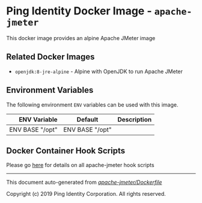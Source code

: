 
# Ping Identity Docker Image - `apache-jmeter`

This docker image provides an alpine Apache JMeter image

## Related Docker Images
- `openjdk:8-jre-alpine` - Alpine with OpenJDK to run Apache JMeter

## Environment Variables
The following environment `ENV` variables can be used with 
this image. 

| ENV Variable  | Default     | Description
| ------------: | ----------- | ---------------------------------
| ENV BASE "/opt"  | ENV BASE "/opt"  | 
## Docker Container Hook Scripts
Please go [here](https://github.com/pingidentity/pingidentity-devops-getting-started/tree/master/docs/docker-images//hooks/README.md) for details on all apache-jmeter hook scripts

---
This document auto-generated from _[apache-jmeter/Dockerfile](https://github.com/pingidentity/pingidentity-docker-builds/blob/master/apache-jmeter/Dockerfile)_

Copyright (c)  2019 Ping Identity Corporation. All rights reserved.

